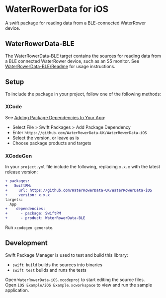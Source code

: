 # WaterRowerData for iOS

A swift package for reading data from a BLE-connected WaterRower device.

## WaterRowerData-BLE

The WaterRowerData-BLE target contains the sources for reading data from
a BLE connected WaterRower device, such as an S5 monitor.
See [WaterRowerData-BLE/Readme](Sources/WaterRowerData-BLE/README.md) for 
usage instructions.

## Setup

To include the package in your project, follow one of the following methods:

### XCode

See [Adding Package Dependencies to Your App](https://developer.apple.com/documentation/xcode/adding_package_dependencies_to_your_app):

 - Select File > Swift Packages > Add Package Dependency
 - Enter `https://github.com/WaterRowerData-UK/WaterRowerData-iOS`
 - Select the version, or leave as is
 - Choose package products and targets
 
### XCodeGen

In your `project.yml` file include the following, replacing `x.x.x` with the
latest release version:

```diff
+ packages:
+   SwiftPM:
+     url: https://github.com/WaterRowerData-UK/WaterRowerData-iOS
+     version: x.x.x
targets:
  App
+    dependencies:
+      - package: SwiftPM
+      - product: WaterRowerData-BLE
```

Run `xcodegen generate`.

## Development

Swift Package Manager is used to test and build this library:

 - `swift build` builds the sources into binaries
 - `swift test` builds and runs the tests

Open `WaterRowerData-iOS.xcodeproj` to start editing the source files.  
Open `iOS Example/iOS Example.xcworkspace` to view and run the sample
application.
